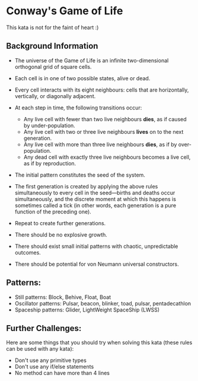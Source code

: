 # Conway's Game of Life
This kata is not for the faint of heart :)

## Background Information
* The universe of the Game of Life is an infinite two-dimensional orthogonal grid of square cells.
* Each cell is in one of two possible states, alive or dead. 
* Every cell interacts with its eight neighbours: cells that are horizontally, vertically, or diagonally adjacent. 
* At each step in time, the following transitions occur:
  * Any live cell with fewer than two live neighbours **dies**, as if caused by under-population.
  * Any live cell with two or three live neighbours **lives** on to the next generation.
  * Any live cell with more than three live neighbours **dies**, as if by over-population.
  * Any dead cell with exactly three live neighbours becomes a live cell, as if by reproduction.

* The initial pattern constitutes the seed of the system. 
* The first generation is created by applying the above rules simultaneously to every cell in the seed—births and deaths occur simultaneously, and the discrete moment at which this happens is sometimes called a tick (in other words, each generation is a pure function of the preceding one). 
* Repeat to create further generations.

* There should be no explosive growth.
* There should exist small initial patterns with chaotic, unpredictable outcomes.
* There should be potential for von Neumann universal constructors.

## Patterns:
* Still patterns: Block, Behive, Float, Boat
* Oscillator patterns: Pulsar, beacon, blinker, toad, pulsar, pentadecathlon
* Spaceship patterns: Glider, LightWeight SpaceShip (LWSS)

## Further Challenges:
Here are some things that you should try when solving this kata (these rules can be used with any kata):
- Don't use any primitive types
- Don't use any if/else statements
- No method can have more than 4 lines
